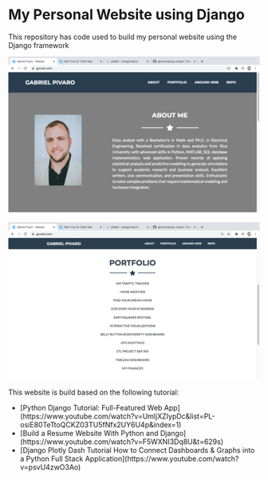 # My Personal Website using Django

This repository has code used to build my personal website using the Django framework

![website_pic_1.png](resources/website_pic_1.png)

![website_pic_2.png](resources/website_pic_2.png)

This website is build based on the following tutorial:
<ul>
<li>[Python Django Tutorial: Full-Featured Web App](https://www.youtube.com/watch?v=UmljXZIypDc&list=PL-osiE80TeTtoQCKZ03TU5fNfx2UY6U4p&index=1)</li>

<li>[Build a Resume Website With Python and Django](https://www.youtube.com/watch?v=F5WXNI3Dq8U&t=629s)</li>

<li>[Django Plotly Dash Tutorial How to Connect Dashboards & Graphs into a Python Full Stack Application](https://www.youtube.com/watch?v=psvU4zwO3Ao)</li>
</ul>
